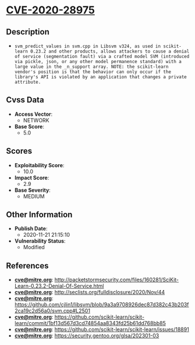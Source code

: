 
# [CVE-2020-28975](https://cve.mitre.org/cgi-bin/cvename.cgi?name=CVE-2020-28975)

## Description

- `svm_predict_values in svm.cpp in Libsvm v324, as used in scikit-learn 0.23.2 and other products, allows attackers to cause a denial of service (segmentation fault) via a crafted model SVM (introduced via pickle, json, or any other model permanence standard) with a large value in the _n_support array. NOTE: the scikit-learn vendor's position is that the behavior can only occur if the library's API is violated by an application that changes a private attribute.`

## Cvss Data

- **Access Vector**:
  - NETWORK
- **Base Score**:
  - 5.0

## Scores

- **Exploitability Score**:
  - 10.0
- **Impact Score**:
  - 2.9
- **Base Severity**:
  - MEDIUM

## Other Information

- **Publish Date**:
  - 2020-11-21 21:15:10
- **Vulnerability Status**:
  - Modified

## References

- **cve@mitre.org**: http://packetstormsecurity.com/files/160281/SciKit-Learn-0.23.2-Denial-Of-Service.html
- **cve@mitre.org**: http://seclists.org/fulldisclosure/2020/Nov/44
- **cve@mitre.org**: https://github.com/cjlin1/libsvm/blob/9a3a9708926dec87d382c43b203f2ca19c2d56a0/svm.cpp#L2501
- **cve@mitre.org**: https://github.com/scikit-learn/scikit-learn/commit/1bf13d567d3cd74854aa8343fd25b61dd768bb85
- **cve@mitre.org**: https://github.com/scikit-learn/scikit-learn/issues/18891
- **cve@mitre.org**: https://security.gentoo.org/glsa/202301-03
